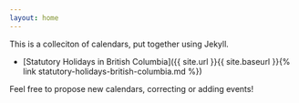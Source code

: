 ```yaml
---
layout: home
---
```


This is a colleciton of calendars, put together using Jekyll.

- [Statutory Holidays in British Columbia]({{ site.url }}{{ site.baseurl }}{% link statutory-holidays-british-columbia.md %})

Feel free to propose new calendars, correcting or adding events!
